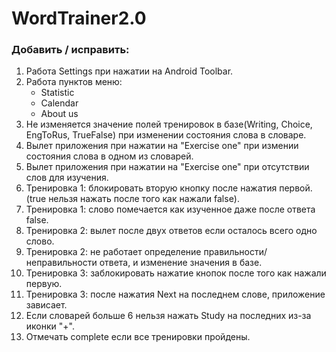 # WordTrainer2.0
### Добавить / исправить:
1. Работа Settings при нажатии на Android Toolbar.
2. Работа пунктов меню:
	- Statistic
	- Calendar
	- About us
3. Не изменяется значение полей тренировок в базе(Writing, Choice, EngToRus, TrueFalse) при изменении состояния слова в словаре.
4. Вылет приложения при нажатии на "Exercise one" при измении состояния слова в одном из словарей.
5. Вылет приложения при нажатии на "Exercise one" при отсутствии слов для изучения.
5. Тренировка 1: блокировать вторую кнопку после нажатия первой. (true нельзя нажать после того как нажали false).
6. Тренировка 1: слово помечается как изученное даже после ответа false.
7. Тренировка 2: вылет после двух ответов если осталось всего одно слово.
8. Тренировка 2: не работает определение правильности/неправильности ответа, и изменение значения в базе.
8. Тренировка 3: заблокировать нажатие кнопок после того как нажали первую.
9. Тренировка 3: после нажатия Next на последнем слове, приложение зависает.
10. Если словарей больше 6 нельзя нажать Study на последних из-за иконки "+".
11. Отмечать complete если все тренировки пройдены.
